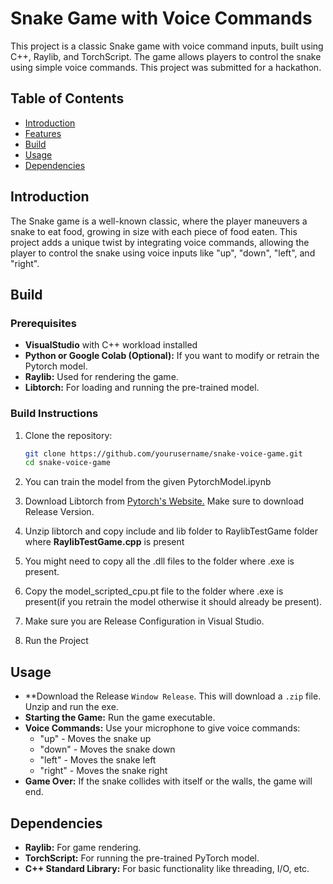 # Snake Game with Voice Commands

This project is a classic Snake game with voice command inputs, built using C++, Raylib, and TorchScript. The game allows players to control the snake using simple voice commands. This project was submitted for a hackathon.

## Table of Contents

- [Introduction](#introduction)
- [Features](#features)
- [Build](#build)
- [Usage](#usage)
- [Dependencies](#dependencies)

## Introduction

The Snake game is a well-known classic, where the player maneuvers a snake to eat food, growing in size with each piece of food eaten. This project adds a unique twist by integrating voice commands, allowing the player to control the snake using voice inputs like "up", "down", "left", and "right".

## Build
### Prerequisites

- **VisualStudio** with C++ workload installed
- **Python or Google Colab (Optional):** If you want to modify or retrain the Pytorch model.
- **Raylib:** Used for rendering the game.
- **Libtorch:** For loading and running the pre-trained model.

### Build Instructions

1. Clone the repository:
    ```bash
    git clone https://github.com/yourusername/snake-voice-game.git
    cd snake-voice-game
    ```
2. You can train the model from the given PytorchModel.ipynb
3. Download Libtorch from [Pytorch's Website.](https://pytorch.org/get-started/locally/) Make sure to download Release Version.

4. Unzip libtorch and copy include and lib folder to RaylibTestGame folder where **RaylibTestGame.cpp** is present

5. You might need to copy all the .dll files to the folder where .exe is present.

6. Copy the model_scripted_cpu.pt file to the folder where .exe is present(if you retrain the model otherwise it should already be present).

7. Make sure you are Release Configuration in Visual Studio.

8. Run the Project

## Usage
- **Download the Release `Window Release`. This will download a `.zip` file. Unzip and run the exe.  
- **Starting the Game:** Run the game executable.
- **Voice Commands:** Use your microphone to give voice commands:
  - "up" - Moves the snake up
  - "down" - Moves the snake down
  - "left" - Moves the snake left
  - "right" - Moves the snake right
- **Game Over:** If the snake collides with itself or the walls, the game will end.

## Dependencies

- **Raylib:** For game rendering.
- **TorchScript:** For running the pre-trained PyTorch model.
- **C++ Standard Library:** For basic functionality like threading, I/O, etc.
